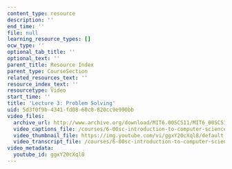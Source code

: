 ```yaml
---
content_type: resource
description: ''
end_time: ''
file: null
learning_resource_types: []
ocw_type: ''
optional_tab_title: ''
optional_text: ''
parent_title: Resource Index
parent_type: CourseSection
related_resources_text: ''
resource_index_text: ''
resourcetype: Video
start_time: ''
title: 'Lecture 3: Problem Solving'
uid: 5d3f0f9b-4341-fd08-60c0-820cc9e990bb
video_files:
  archive_url: http://www.archive.org/download/MIT6.00SCS11/MIT6_00SCS11_lec03_300k.mp4
  video_captions_file: /courses/6-00sc-introduction-to-computer-science-and-programming-spring-2011/f3957d2bb2d556d1bd022e25aab39f17_ggxY20cXql8.vtt
  video_thumbnail_file: https://img.youtube.com/vi/ggxY20cXql8/default.jpg
  video_transcript_file: /courses/6-00sc-introduction-to-computer-science-and-programming-spring-2011/dbd489ad3ea40fc28dc9342d02918d28_ggxY20cXql8.pdf
video_metadata:
  youtube_id: ggxY20cXql8
---
```

